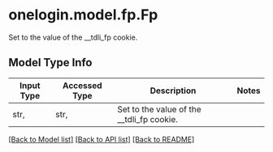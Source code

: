 # onelogin.model.fp.Fp

Set to the value of the __tdli_fp cookie.

## Model Type Info
Input Type | Accessed Type | Description | Notes
------------ | ------------- | ------------- | -------------
str,  | str,  | Set to the value of the __tdli_fp cookie. | 

[[Back to Model list]](../../README.md#documentation-for-models) [[Back to API list]](../../README.md#documentation-for-api-endpoints) [[Back to README]](../../README.md)

